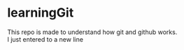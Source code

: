 # learningGit
This repo is made to understand how git and github works.<br>I just entered to a new line 
